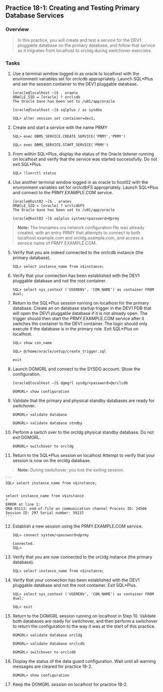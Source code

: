 
Practice 18-1: Creating and Testing Primary Database Services
-------------------------------------------------------------

### Overview

> In this practice, you will create and test a service for the DEV1
> pluggable database on the primary database, and follow that service as
> it migrates from localhost to orcldg during switchover exercises.

### Tasks

1.  Use a terminal window logged in as oracle to localhost with the
    environment variables set for orclcdb appropriately. Launch
    SQL\*Plus and set the session container to the DEV1 pluggable
    database.

    ```
    [oracle@localhost ~]$ . oraenv
    ORACLE_SID = [oracle] ? orclcdb
    The Oracle base has been set to /u01/app/oracle 
    
    [oracle@localhost ~]$ sqlplus / as sysdba

    SQL> alter session set container=dev1;
    ```


2.  Create and start a service with the name PRMY

    ```
    SQL> exec DBMS_SERVICE.CREATE_SERVICE('PRMY','PRMY')

    SQL> exec DBMS_SERVICE.START_SERVICE('PRMY')
    ```


3.  From within SQL\*Plus, display the status of the Oracle listener
    running on localhost and verify that the service was started
    successfully. Do not exit SQL\*Plus.

    ```
    SQL> !lsnrctl status
    ```

4.  Use another terminal window logged in as oracle to host02 with the
    environment variables set for orclcdbFS appropriately. Launch
    SQL\*Plus and connect to the PRMY.EXAMPLE.COM service.

    ```
    [oracle@host02 ~]$ . oranev
    ORACLE_SID = [oracle] ? orclcdbFS
    The Oracle base has been set to /u01/app/oracle

    [oracle@host02 ~]$ sqlplus system/<password>@prmy
    ```

> **Note:** The tnsnames.ora network configuration file was already
> created, with an entry PRMY that attempts to connect to both
> localhost.example.com and orcldg.example.com, and access a service
> name of PRMY.EXAMPLE.COM.

5.  Verify that you are indeed connected to the orclcdb instance (the
    primary database).

    ```
    SQL> select instance_name from v$instance;
    ```

6.  Verify that your connection has been established with the DEV1
    pluggable database and not the root container.

    ```
    SQL> select sys_context ('USERENV', 'CON_NAME') as container FROM dual;
    ```

7.  Return to the SQL\*Plus session running on localhost for the primary
    database. Create an on database startup trigger in the DEV1 PDB that
    will open the DEV1 pluggable database if it is not already open. The
    trigger should then start the PRMY.EXAMPLE.COM service after it
    switches the container to the DEV1 container. The logic should only
    execute if the database is in the primary role. Exit SQL\*Plus on
    localhost.

    ```
    SQL> show con_name

    SQL> @/home/oracle/setup/create_trigger.sql

    exit
    ```

8.  Launch DGMGRL and connect to the SYSDG account. Show the
    configuration.

    ```
    [oracle@localhost ~]$ dgmgrl sysdg/<password>@orclcdb

    DGMGRL> show configuration
    ```

9.  Validate that the primary and physical standby databases are ready
    for switchover.

    ```
    DGMGRL> validate database 

    DGMGRL> validate database stndby
    ```

10. Perform a switch over to the orcldg physical standby database. Do
    not exit DGMGRL.

    ```
    DGMGRL> switchover to orcldg
    ```

11. Return to the SQL\*Plus session on localhost Attempt to verify that
    your session is now on the orcldg database.
> **Note:** During switchover, you lost the exiting session.

    ```
    SQL> select instance_name from v$instance;


    select instance_name from v$instance
    *
    ERROR at line 1:
    ORA-03113: end-of-file on communication channel Process ID: 24566
    Session ID: 297 Serial number: 59237
    ```

12. Establish a new session using the PRMY.EXAMPLE.COM service.

    ```
    SQL> connect system/<password>@prmy

    Connected.
    SQL>
    ```

13. Verify that you are now connected to the orcldg instance (the
    primary database).

    ```
    SQL> select instance_name from v$instance;
    ```

14. Verify that your connection has been established with the DEV1
    pluggable database and not the root container. Exit SQL\*Plus.

    ```
    SQL> select sys_context ('USERENV', 'CON_NAME') as container FROM dual;

    SQL> exit
    ```

15. Return to the DGMGRL session running on localhost in Step 10.
    Validate both databases are ready for switchover, and then perform a
    switchover to return the configuration to the way it was at the
    start of this practice.

    ```
    DGMGRL> validate database orcldg 

    DGMGRL> validate database orclcdb

    DGMGRL> switchover to orclcdb
    ```

16. Display the status of the data guard configuration. Wait until all
    warning messages are cleared for practice 18-2.

    ```
    DGMGRL> show configuration
    ```

17. Keep the DGMGRL session on localhost for practice 18-2.
